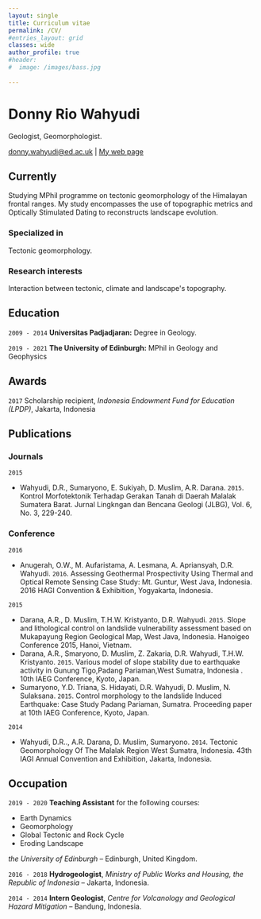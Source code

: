 ```yaml
---
layout: single
title: Curriculum vitae
permalink: /CV/
#entries_layout: grid
classes: wide
author_profile: true
#header:
#  image: /images/bass.jpg
  
---
```

# Donny Rio Wahyudi
Geologist, Geomorphologist.

<div id="webaddress">
<a href="donny.wahyudi@ed.ac.uk">donny.wahyudi@ed.ac.uk</a>
| <a href="drwahyudi.github.io">My web page</a>
</div>


## Currently

Studying MPhil programme on tectonic geomorphology of the Himalayan frontal ranges. My study encompasses the use of topographic metrics and Optically Stimulated Dating to reconstructs landscape evolution. 

### Specialized in

Tectonic geomorphology.


### Research interests

Interaction between tectonic, climate and landscape's topography.


## Education

`2009 - 2014`
__Universitas Padjadjaran:__ Degree in Geology.

`2019 - 2021`
__The University of Edinburgh:__ MPhil in Geology and Geophysics


## Awards

`2017`
Scholarship recipient, *Indonesia Endowment Fund for Education (LPDP)*, Jakarta, Indonesia

## Publications

<!-- A list is also available [online](http://scholar.google.co.uk/citations?user=LTOTl0YAAAAJ) -->

### Journals

`2015`
- Wahyudi, D.R., Sumaryono, E. Sukiyah, D. Muslim, A.R. Darana. `2015`. Kontrol Morfotektonik Terhadap Gerakan Tanah di Daerah Malalak Sumatera Barat. Jurnal Lingkngan dan Bencana Geologi (JLBG), Vol. 6, No. 3, 229-240.

### Conference


`2016`
- Anugerah, O.W., M. Aufaristama, A. Lesmana, A. Apriansyah, D.R. Wahyudi. `2016`. Assessing Geothermal Prospectivity Using Thermal and Optical Remote Sensing Case Study: Mt. Guntur, West Java, Indonesia. 2016 HAGI Convention & Exhibition, Yogyakarta, Indonesia.


`2015`
- Darana, A.R., D. Muslim, T.H.W. Kristyanto, D.R. Wahyudi. `2015`. Slope and lithological control on landslide vulnerability assessment based on Mukapayung Region Geological Map, West Java, Indonesia. Hanoigeo Conference 2015, Hanoi, Vietnam.
- Darana, A.R., Smaryono, D. Muslim, Z. Zakaria, D.R. Wahyudi, T.H.W. Kristyanto. `2015`. Various model of slope stability due to earthquake activity in Gunung Tigo,Padang Pariaman,West Sumatra, Indonesia . 10th IAEG Conference, Kyoto, Japan.
- Sumaryono, Y.D. Triana, S. Hidayati, D.R. Wahyudi, D. Muslim, N. Sulaksana. `2015`. Control morphology to the landslide Induced Earthquake: Case Study Padang Pariaman, Sumatra. Proceeding paper at 10th IAEG Conference, Kyoto, Japan.


`2014`
- Wahyudi, D.R.., A.R. Darana, D. Muslim, Sumaryono. `2014`. Tectonic Geomorphology Of The Malalak Region West Sumatra, Indonesia. 43th IAGI Annual Convention and Exhibition, Jakarta, Indonesia.


## Occupation

`2019 - 2020`
**Teaching Assistant** for the following courses: 
- Earth Dynamics
- Geomorphology 
- Global Tectonic and Rock Cycle 
- Eroding Landscape 

*the University of Edinburgh* – Edinburgh, United Kingdom.


`2016 - 2018`
__Hydrogeologist__, *Ministry of Public Works and Housing, the Republic of Indonesia* – Jakarta, Indonesia.


`2014 - 2014`
**Intern Geologist**, *Centre for Volcanology and Geological Hazard Mitigation* – Bandung, Indonesia.

<!-- ### Footer

Last updated: December 2020 -->


